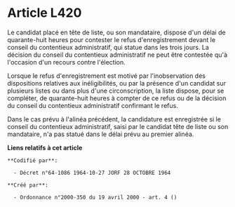 # Article L420

Le candidat placé en tête de liste, ou son mandataire, dispose d'un délai de quarante-huit heures pour contester le refus
d'enregistrement devant le conseil du contentieux administratif, qui statue dans les trois jours. La décision du conseil du
contentieux administratif ne peut être contestée qu'à l'occasion d'un recours contre l'élection.

Lorsque le refus d'enregistrement est motivé par l'inobservation des dispositions relatives aux inéligibilités, ou par la
présence d'un candidat sur plusieurs listes ou dans plus d'une circonscription, la liste dispose, pour se compléter, de
quarante-huit heures à compter de ce refus ou de la décision du conseil du contentieux administratif confirmant le refus.

Dans le cas prévu à l'alinéa précédent, la candidature est enregistrée si le conseil du contentieux administratif, saisi par
le candidat tête de liste ou son mandataire, n'a pas statué dans le délai prévu au premier alinéa.

**Liens relatifs à cet article**

	**Codifié par**:

	  - Décret n°64-1086 1964-10-27 JORF 28 OCTOBRE 1964

	**Créé par**:

	  - Ordonnance n°2000-350 du 19 avril 2000 - art. 4 ()
